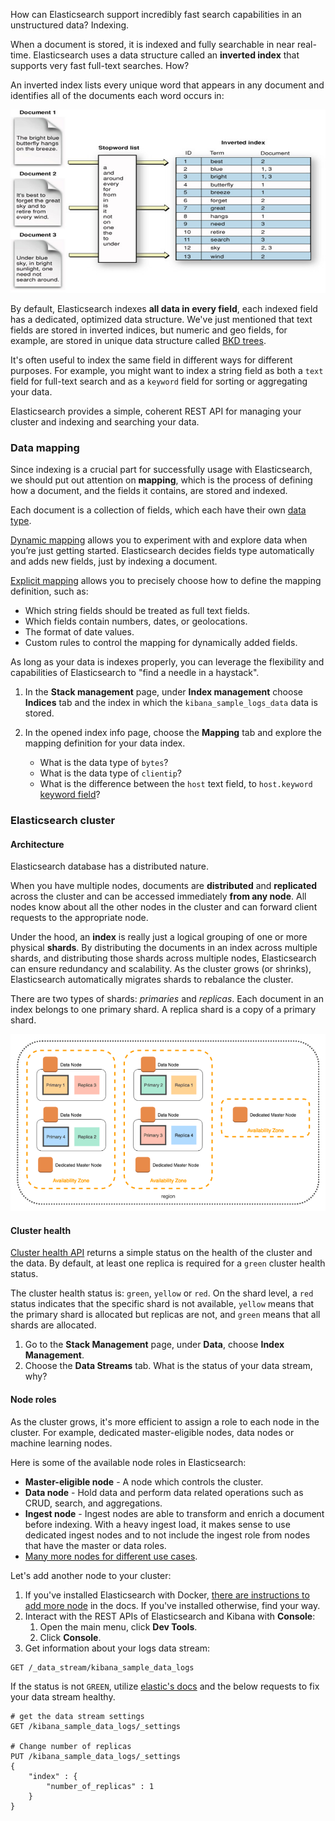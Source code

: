 How can Elasticsearch support incredibly fast search capabilities in an unstructured data? Indexing. 

When a document is stored, it is indexed and fully searchable in near real-time.
Elasticsearch uses a data structure called an **inverted index** that supports very fast full-text searches. How?

An inverted index lists every unique word that appears in any document and identifies all of the documents each word occurs in:

![.guides/img/monitoring_and_alerting_inverted_index](./monitoring_and_alerting_inverted_index.png)


By default, Elasticsearch indexes **all data in every field**, each indexed field has a dedicated, optimized data structure.
We've just mentioned that text fields are stored in inverted indices, but numeric and geo fields, for example, are stored in unique data structure called [BKD trees](https://en.wikipedia.org/wiki/K-D-B-tree). 

It's often useful to index the same field in different ways for different purposes.
For example, you might want to index a string field as both a `text` field for full-text search and as a `keyword` field for sorting or aggregating your data. 

Elasticsearch provides a simple, coherent REST API for managing your cluster and indexing and searching your data.

### Data mapping

Since indexing is a crucial part for successfully usage with Elasticsearch, we should put out attention on **mapping**, 
which is the process of defining how a document, and the fields it contains, are stored and indexed.

Each document is a collection of fields, which each have their own [data type](https://www.elastic.co/guide/en/elasticsearch/reference/current/mapping-types.html). 

[Dynamic mapping](https://www.elastic.co/guide/en/elasticsearch/reference/current/dynamic-field-mapping.html) allows you to experiment with and explore data when you’re just getting started. 
Elasticsearch decides fields type automatically and adds new fields, just by indexing a document. 

[Explicit mapping](https://www.elastic.co/guide/en/elasticsearch/reference/current/explicit-mapping.html) allows you to precisely choose how to define the mapping definition, such as:

- Which string fields should be treated as full text fields.
- Which fields contain numbers, dates, or geolocations.
- The format of date values.
- Custom rules to control the mapping for dynamically added fields.

As long as your data is indexes properly, you can leverage the flexibility and capabilities of Elasticsearch to "find a needle in a haystack".

1. In the **Stack management** page, under **Index management** choose **Indices** tab and the index in which the `kibana_sample_logs_data` data is stored.
2. In the opened index info page, choose the **Mapping** tab and explore the mapping definition for your data index. 
   
   - What is the data type of `bytes`?
   - What is the data type of `clientip`? 
   - What is the difference between the `host` text field, to `host.keyword` [keyword field](https://www.elastic.co/guide/en/elasticsearch/reference/current/mapping-types.html)?

### Elasticsearch cluster 

#### Architecture

Elasticsearch database has a distributed nature. 

When you have multiple nodes, documents are **distributed** and **replicated** across the cluster and can be accessed immediately **from any node**.
All nodes know about all the other nodes in the cluster and can forward client requests to the appropriate node.

Under the hood, an **index** is really just a logical grouping of one or more physical **shards**.
By distributing the documents in an index across multiple shards, and distributing those shards across multiple nodes, Elasticsearch can ensure redundancy and scalability.
As the cluster grows (or shrinks), Elasticsearch automatically migrates shards to rebalance the cluster.

There are two types of shards: _primaries_ and _replicas_. Each document in an index belongs to one primary shard. A replica shard is a copy of a primary shard.

![.guides/img/monitoring_and_alerting_es_cluster](./monitoring_and_alerting_es_cluster.png)



#### Cluster health

[Cluster health API](https://www.elastic.co/guide/en/elasticsearch/reference/current/cluster-health.html) returns a simple status on the health of the cluster and the data. 
By default, at least one replica is required for a `green` cluster health status.

The cluster health status is: `green`, `yellow` or `red`.
On the shard level, a `red` status indicates that the specific shard is not available, `yellow` means that the primary shard is allocated but replicas are not, and `green` means that all shards are allocated.

1. Go to the **Stack Management** page, under **Data**, choose **Index Management**.
2. Choose the **Data Streams** tab. What is the status of your data stream, why? 

#### Node roles

As the cluster grows, it's more efficient to assign a role to each node in the cluster. 
For example, dedicated master-eligible nodes, data nodes or machine learning nodes.

Here is some of the available node roles in Elasticsearch:

- **Master-eligible node** - A node which controls the cluster. 
- **Data node** - Hold data and perform data related operations such as CRUD, search, and aggregations. 
- **Ingest node** - Ingest nodes are able to transform and enrich a document before indexing. With a heavy ingest load, it makes sense to use dedicated ingest nodes and to not include the ingest role from nodes that have the master or data roles. 
- [Many more nodes for different use cases](https://www.elastic.co/guide/en/elasticsearch/reference/current/modules-node.html).

Let's add another node to your cluster:

1. If you've installed Elasticsearch with Docker, [there are instructions to add more node](https://www.elastic.co/guide/en/elasticsearch/reference/current/docker.html#_add_more_nodes) in the docs. If you've installed otherwise, find your way.
2. Interact with the REST APIs of Elasticsearch and Kibana with **Console**:
   1. Open the main menu, click **Dev Tools**.
   2. Click **Console**.
2. Get information about your logs data stream:

```text
GET /_data_stream/kibana_sample_data_logs
```

If the status is not `GREEN`, utilize [elastic's docs](https://www.elastic.co/guide/en/elasticsearch/reference/current/red-yellow-cluster-status.html) and the below requests to fix your data stream healthy.

```text
# get the data stream settings 
GET /kibana_sample_data_logs/_settings

# Change number of replicas
PUT /kibana_sample_data_logs/_settings
{
    "index" : {
        "number_of_replicas" : 1
    }
}
```
